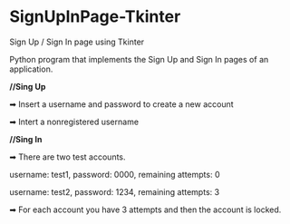 # SignUpInPage-Tkinter
Sign Up / Sign In page using Tkinter

Python program that implements the Sign Up and Sign In pages of an application.

**//Sing Up**

➡ Insert a username and password to create a new account

➡ Intert a nonregistered username

**//Sing In**

➡ There are two test accounts.

username: test1, password: 0000, remaining attempts: 0

username: test2, password: 1234, remaining attempts: 3



➡ For each account you have 3 attempts and then the account is locked.
